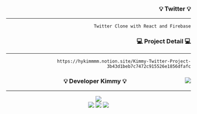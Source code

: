 
<div align="center">

<span align="right">

  ### 💡 Twitter 💡 
---
    Twitter Clone with React and Firebase
</span>

<span align="right">

  ### 💻 Project Detail 💻 
---
    https://hykimmmm.notion.site/Kimmy-Twitter-Project-3b43d1beb7c7472c915526e1856dfafc

</span>

</div>



<!-- tt --------------------------------------------------------->

<div align="center">
  
  <img align="right" src="https://github-readme-stats.vercel.app/api/top-langs/?username=seondal&theme=dracula&exclude_repo=Computer-Science-Engineering&layout=compact&langs_count=10"/>
  
  ### 💡 Developer Kimmy 💡 
  
  ---
  
  <a href="https://github.com/kimmyyoung">
  
  <img src="https://hits.seeyoufarm.com/api/count/incr/badge.svg?url=https%3A%2F%2Fgithub.com%2FKimmyyoung%2Fkimmy-twitter&count_bg=%2379C83D&title_bg=%23555555&icon=github.svg&icon_color=%23E7E7E7&title=Github&edge_flat=false"/>

  </a> 
  

 
<div>
<img src="https://img.shields.io/badge/Firebase-FFCA28?style=flat-square&logo=firebase&logoColor=white"/>
<img src="https://img.shields.io/badge/React-61DAFB?style=flat-square&logo=firebase&logoColor=white"/>
<img src="https://img.shields.io/badge/CSS-1572B6?style=flat-square&logo=firebase&logoColor=white"/>
</div>

  <br>
 
</div>
